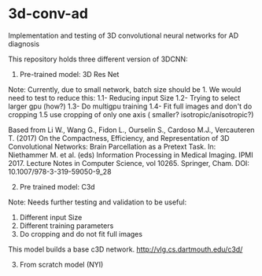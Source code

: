 # 3d-conv-ad
Implementation and testing of 3D convolutional neural networks for AD diagnosis

This repository holds three different version of 3DCNN:

1. Pre-trained model: 3D Res Net

Note: Currently, due to small network, batch size should be 1. We would need to test to reduce this:
1.1- Reducing input Size
1.2- Trying to select larger gpu (how?)
1.3- Do multigpu training
1.4- Fit full images and don't do cropping
1.5 use cropping of only one axis ( smaller? isotropic/anisotropic?)

Based from Li W., Wang G., Fidon L., Ourselin S., Cardoso M.J., Vercauteren
T. (2017) On the Compactness, Efficiency, and Representation of 3D
Convolutional Networks: Brain Parcellation as a Pretext Task. In:
Niethammer M. et al. (eds) Information Processing in Medical Imaging.
IPMI 2017. Lecture Notes in Computer Science, vol 10265. Springer, Cham.
DOI: 10.1007/978-3-319-59050-9_28

2. Pre trained model: C3d


Note: Needs further testing and validation to be useful:
1. Different input Size
2. Different training parameters
3. Do cropping and do not fit full images

This model builds a base c3D network. http://vlg.cs.dartmouth.edu/c3d/


3. From scratch model (NYI)

